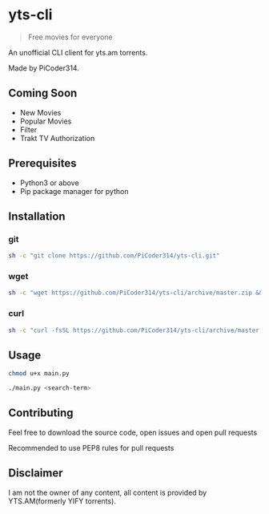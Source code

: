 # yts-cli
> Free movies for everyone

An unofficial CLI client for yts.am torrents.

Made by PiCoder314.

## Coming Soon
+ New Movies
+ Popular Movies
+ Filter
+ Trakt TV Authorization

## Prerequisites
+ Python3 or above
+ Pip package manager for python

## Installation
### git

```sh
sh -c "git clone https://github.com/PiCoder314/yts-cli.git"
```

### wget

```sh
sh -c "wget https://github.com/PiCoder314/yts-cli/archive/master.zip && unzip master.zip && rm master.zip"
```

### curl

```sh
sh -c "curl -fsSL https://github.com/PiCoder314/yts-cli/archive/master.zip -o master.zip && unzip master.zip && rm master.zip"
```
## Usage

```sh
chmod u+x main.py

./main.py <search-term>
```


## Contributing
Feel free to download the source code, open issues and open pull requests

Recommended to use PEP8 rules for pull requests

## Disclaimer
I am not the owner of any content, all content is provided by YTS.AM(formerly YIFY torrents).
